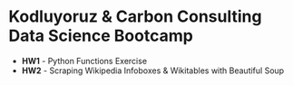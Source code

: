 # Kodluyoruz & Carbon Consulting Data Science Bootcamp

- **HW1** - Python Functions Exercise 
- **HW2** - Scraping Wikipedia Infoboxes & Wikitables with Beautiful Soup 
